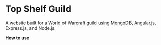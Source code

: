 Top Shelf Guild
===========

A website built for a World of Warcraft guild using MongoDB, Angular.js, Express.js, and Node.js.

**How to use**
